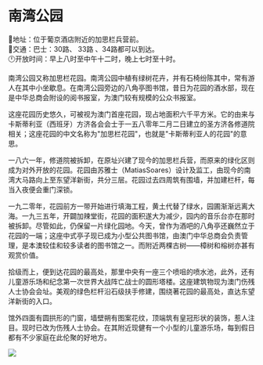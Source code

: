 # 南湾公园  
📍地址：位于葡京酒店附近的加思栏兵营前。  
🚌交通：巴士：30路、 33路 、34路都可以到达。  
🕛开放时间：早上八时至中午十二时，晚上七时至十时。  

南湾公园又称加思栏花园。南湾公园中植有绿树花卉，并有石椅纷陈其中，常有游人在其中小坐歇息。在南湾公园旁边的八角亭图书馆，昔日为花园的酒水部，现在是中华总商会附设的阅书报室，为澳门较有规模的公众书报室。  

这座花园历史悠久，可被视为澳门首座花园，现占地面积六千平方米。它的由来与卡斯蒂利亚（西班牙）方济各会会士于一五八零年二月二日建立的圣方济各修道院相关；这座花园的中文名称为"加思栏花园"，也就是"卡斯蒂利亚人的花园"的意思。  

一八六一年，修道院被拆卸，在原址兴建了现今的加思栏兵营，而原来的绿化区则成为对外开放的花园。花园由苏雅士（MatiasSoares）设计及监工，由现今的南湾大马路向上至东望洋新街，共分三层。花园过去四周筑有围墙，并加建栏杆，每当入夜便会重门深锁。  

一九二零年，花园前方一带开始进行填海工程，黄土代替了绿水，园圃渐渐远离大海。一九三五年，开闢加辣堂街，花园的面积遂大为减少，园内的音乐台亦在那时被拆卸。尽管如此，仍保留一片绿化园地。今天，曾作为酒吧的八角亭还巍然立于花园的一端；这座中式亭子现已成为小型公共图书馆，由澳门中华总商会负责管理，是本澳较佳和较多读者的图书馆之一。而附近两棵古树——樟树和榕树亦甚有观赏价值。  

拾级而上，便到达花园的最高处，那里中央有一座三个喷咀的喷水池，此外，还有儿童游乐场和纪念第一次世界大战阵亡战士的圆形塔楼。这座建筑物现为澳门伤残人士协会会址。美观的绿色栏杆沿石级扶手修建，围绕著花园的最高处，直达东望洋新街的入口。  

馆外四面有圆拱形的门窗，墙壁朔有图案花纹，顶端筑有皇冠形状的装饰，惹人注目。现时已改为伤残人士协会。在其附近现健有一个小型的儿童游乐场，每到假日都有不少家庭在此伦聚的好地方。  

![](https://raw.gitmirror.com/szqq0512/Pic/main/img/202201212109158.png)  
